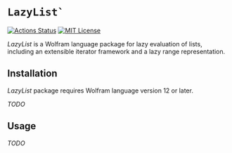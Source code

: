 # ``LazyList` ``

[![Actions Status](https://github.com/miRoox/LazyList/workflows/CI/badge.svg)](https://github.com/miRoox/LazyList/actions)
[![MIT License](https://img.shields.io/github/license/miRoox/LazyList)](https://github.com/miRoox/LazyList/blob/master/LICENSE)

*LazyList* is a Wolfram language package for lazy evaluation of lists, including an extensible iterator framework and a lazy range representation.

## Installation

*LazyList* package requires Wolfram language version 12 or later.

*TODO*

## Usage

*TODO*
